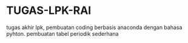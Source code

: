 # TUGAS-LPK-RAI
tugas akhir lpk, pembuatan coding berbasis anaconda dengan bahasa pyhton. pembuatan tabel periodik sederhana
